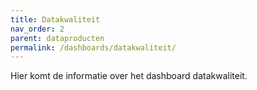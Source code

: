 ```yaml
---
title: Datakwaliteit
nav_order: 2
parent: dataproducten
permalink: /dashboards/datakwaliteit/
---
```

Hier komt de informatie over het dashboard datakwaliteit. 
